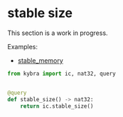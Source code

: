 # stable size

This section is a work in progress.

Examples:

-   [stable_memory](https://github.com/demergent-labs/kybra/tree/main/examples/stable_memory)

```python
from kybra import ic, nat32, query


@query
def stable_size() -> nat32:
    return ic.stable_size()
```
